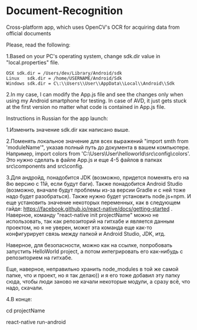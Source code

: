 # Document-Recognition
Cross-platform app, which uses OpenCV's OCR for acquiring data from official documents

Please, read the following:

1.Based on your PC's operating system, change sdk.dir value in "local.properties" file.

	OSX	sdk.dir = /Users/dev/Library/Android/sdk
	Linux	sdk.dir = /home/USERNAME/Android/Sdk
	Windows sdk.dir = C\:\\Users\\User\\AppData\\Local\\Android\\Sdk

2.In my case, I can modify the App.js file and see the changes only when using my Android smartphone for testing. In case of AVD, it just gets stuck at the first version no matter what code is contained in App.js file.


Instructions in Russian for the app launch:

1.Изменить значение sdk.dir как написано выше.

2.Поменять локальное значение для всех выражений "import smth from 'moduleName'", указав полный путь до документа в вашем компьютере. Например, import colors from 'C\:\Users\\User\\helloworld\\src\\config\\colors'. Это нужно сделать в файле App.js и еще 4-5 файлов в папках src\\components and src\\config.

3.Для андройд, понадобится JDK (возможно, придется поменять его на 8ю версию с 11й, если будут баги). Также понадобится Android Studio (возможно, вначале будут проблемы из-за версии Gradle и с ней тоже надо будет разобраться). Также нужно будет установить node.js+npm. И еще установить значение некоторых переменных, как в следующем гайде: https://facebook.github.io/react-native/docs/getting-started . Наверное, команду "react-native init projectName" можно не использовать, так как репозиторий на гитхабе и является данным проектом, но я не уверен, может эта команда еще как-то конфигурирует связь между папкой и Android Studio, JDK, итд.

Наверное, для безопасности, можно как на ссылке, попробовать запустить HelloWorld project, а потом интегрировать его как-нибудь с репозиторием на гитхабе.

Еще, наверное, неправильно хранить node_modules в той же самой папке, что и проект, но я так делаю)) и я его тоже добавил эту папку сюда, чтобы люди заново не качали некоторые модули, а сразу всё, что надо, скачали.

4.В конце: 

cd projectName

react-native run-android


